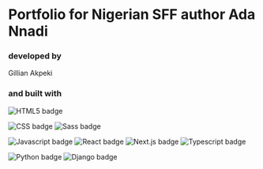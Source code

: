 # Portfolio for Nigerian SFF author Ada Nnadi
### developed by

Gillian Akpeki

### and built with

![HTML5 badge](https://img.shields.io/badge/html5%20-%23e34f26.svg?&style=for-the-badge&logo=html5&logoColor=white)

![CSS badge](https://img.shields.io/badge/css3%20-%231572B6.svg?&style=for-the-badge&logo=css3&logoColor=white) ![Sass badge](https://img.shields.io/badge/sass%20-%23cc6699.svg?&style=for-the-badge&logo=sass&logoColor=white)

![Javascript badge](https://img.shields.io/badge/javascript%20-%23F7DF1E?style=for-the-badge&logo=javascript&logoColor=black) ![React badge](https://img.shields.io/badge/react%20-%23282c34?style=for-the-badge&logo=react&logoColor=61DAFB) ![Next.js badge](https://img.shields.io/badge/next%2Ejs%20-%23000000?style=for-the-badge&logo=nextdotjs&logoColor=white) ![Typescript badge](https://img.shields.io/badge/typescript%20-%233178C6?style=for-the-badge&logo=typescript&logoColor=white)

![Python badge](https://img.shields.io/badge/python%20-%233776AB?style=for-the-badge&logo=python&logoColor=white) ![Django badge](https://img.shields.io/badge/django%20-%23092E20?style=for-the-badge&logo=django&logoColor=white)